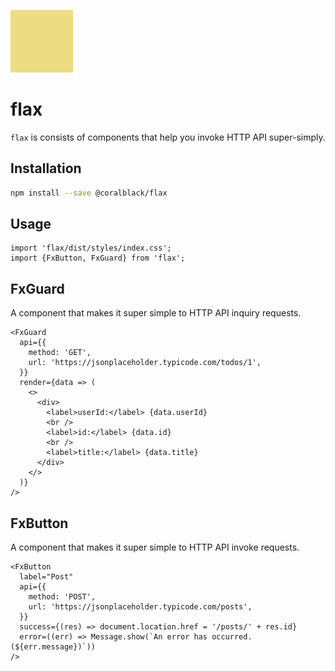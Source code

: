 ![flax](./flax.png)

# flax

`flax` is consists of components that help you invoke HTTP API super-simply.

## Installation

```bash
npm install --save @coralblack/flax
```

## Usage

```tsx
import 'flax/dist/styles/index.css';
import {FxButton, FxGuard} from 'flax';
```

## FxGuard

A component that makes it super simple to HTTP API inquiry requests.

```tsx
<FxGuard
  api={{
    method: 'GET',
    url: 'https://jsonplaceholder.typicode.com/todos/1',
  }}
  render={data => (
    <>
      <div>
        <label>userId:</label> {data.userId}
        <br />
        <label>id:</label> {data.id}
        <br />
        <label>title:</label> {data.title}
      </div>
    </>
  )}
/>
```

## FxButton

A component that makes it super simple to HTTP API invoke requests.

```tsx
<FxButton
  label="Post"
  api={{
    method: 'POST',
    url: 'https://jsonplaceholder.typicode.com/posts',
  }}
  success={(res) => document.location.href = '/posts/' + res.id}
  error=((err) => Message.show(`An error has occurred. (${err.message})`))
/>
```
